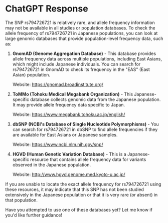 # ChatGPT Response

The SNP rs794726721 is relatively rare, and allele frequency information may not be available in all studies or population databases. To check the allele frequency of rs794726721 in Japanese populations, you can look at large genomic databases that provide population-level frequency data, such as:

1. **GnomAD (Genome Aggregation Database)** - This database provides allele frequency data across multiple populations, including East Asians, which might include Japanese individuals. You can search for rs794726721 in GnomAD to check its frequency in the "EAS" (East Asian) population.

   Website: https://gnomad.broadinstitute.org/

2. **ToMMo (Tohoku Medical Megabank Organization)** - This Japanese-specific database collects genomic data from the Japanese population. It may provide allele frequency data specific to Japan.

   Website: https://www.megabank.tohoku.ac.jp/english/

3. **dbSNP (NCBI's Database of Single Nucleotide Polymorphisms)** - You can search for rs794726721 in dbSNP to find allele frequencies if they are available for East Asians or Japanese samples.

   Website: https://www.ncbi.nlm.nih.gov/snp/

4. **HGVD (Human Genetic Variation Database)** - This is a Japanese-specific resource that contains allele frequency data for variants observed in the Japanese population.

   Website: http://www.hgvd.genome.med.kyoto-u.ac.jp/

If you are unable to locate the exact allele frequency for rs794726721 using these resources, it may indicate that this SNP has not been studied extensively in the Japanese population or that it is very rare (or absent) in that population.

Have you attempted to use one of these databases yet? Let me know if you'd like further guidance!
